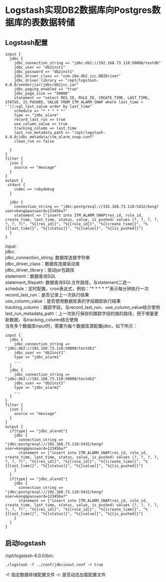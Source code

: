 # Logstash实现DB2数据库向Postgres数据库的表数据转储

## Logstash配置
```
input {
  jdbc {
    jdbc_connection_string => "jdbc:db2://192.168.73.110:50000/testdb"
    jdbc_user => "db2inst1"
    jdbc_password => "db2inst1"
    jdbc_driver_class => "com.ibm.db2.jcc.DB2Driver"
    jdbc_driver_library => "/opt/logstash-6.0.0/vendor/jar/jdbc/db2jcc.jar"
    jdbc_paging_enabled => "true"
    jdbc_page_size => "50000"
    statement => "select RES_ID, RULE_ID, CREATE_TIME, LAST_TIME, STATUS, IS_PUSHED, VALUE FROM ITM_ALARM_SNAP where last_time > ''||:sql_last_value order by last_time"
    schedule => "* * * * *"
    type => "jdbc_alarm"
    record_last_run => true
    use_column_value => true
    tracking_column => last_time
    last_run_metadata_path => "/opt/logstash-6.0.0/jdbc_metadata/itm_alarm_snap.conf"
    clean_run => false
    
  }
}
filter {
  json {
    source => "message"
  }
}
output {
 stdout {
    codec => rubydebug
  }

  jdbc {
    connection_string => "jdbc:postgresql://192.168.73.110:5432/kong?user=kong&password=123456a?"
    statement => ["insert into ITM_ALARM_SNAP(res_id, rule_id, create_time, last_time, status, value, is_pushed) values (?, ?, ?, ?, ?, ?, ?)", "%{[res_id]}", "%{[rule_id]}", "%{[create_time]}", "%{[last_time]}", "%{[status]}", "%{[value]}", "%{[is_pushed]}"]
  }
}
```
input:<br>
  jdbc:<br>
    jdbc_connection_string:  数据库连接字符串<br>
    jdbc_driver_class：数据库连接驱动类<br>
    jdbc_driver_library：驱动jar包路径<br>
    statement：数据查询SQL<br>
    statement_filepath: 数据查询SQL文件路径，与statement二选一<br>
    schedule：定时配置，cron表达式，例如："* * * * *"表示每分钟执行一次<br>
    record_last_run：是否记录上一次执行结果<br>
    use_column_value：是否使用数据库表的字段跟踪执行结果<br>
    tracking_column：跟踪字段，与record_last_run、use_column_value结合使用<br>
    last_run_metadata_path：上一次执行保存的跟踪字段的值的路径，用于增量更新数据，与tracking_column结合使用<br>
当有多个数据库input时，需要为每个数据库源配置jdbc，如下所示：
```
input {
  jdbc {
    jdbc_connection_string => "jdbc:db2://192.168.73.110:50000/testdb1"
    jdbc_user => "db2inst1"
    type => "jdbc_alarm1"
    ...
  }
  jdbc {
    jdbc_connection_string => "jdbc:db2://192.168.73.110:50000/testdb2"
    jdbc_user => "db2inst2"
    type => "jdbc_alarm2"
    ...
  }
}
filter {
  json {
    source => "message"
  }
}
output {
  if[type] == "jdbc_alarm1"{
    jdbc {
      connection_string => "jdbc:postgresql://192.168.73.110:5432/kong?user=kong&password=123456a?"
      statement => ["insert into ITM_ALARM_SNAP(res_id, rule_id, create_time, last_time, status, value, is_pushed) values (?, ?, ?, ?, ?, ?, ?)", "%{[res_id]}", "%{[rule_id]}", "%{[create_time]}", "%{[last_time]}", "%{[status]}", "%{[value]}", "%{[is_pushed]}"]
    }
  }
  if[type] == "jdbc_alarm2"{
    jdbc {
      connection_string => "jdbc:postgresql://192.168.73.110:5432/kong?user=kong&password=123456a?"
      statement => ["insert into ITM_ALARM_SNAP(res_id, rule_id, create_time, last_time, status, value, is_pushed) values (?, ?, ?, ?, ?, ?, ?)", "%{[res_id]}", "%{[rule_id]}", "%{[create_time]}", "%{[last_time]}", "%{[status]}", "%{[value]}", "%{[is_pushed]}"]
    }
  }
}
```

## 启动logstash
/opt/logstash-6.0.0/bin:
```
./logstash -f ../conf/jdbcinout.conf -r true
```
-f: 指定数据转储配置文件
-r: 是否动态加载配置文件
